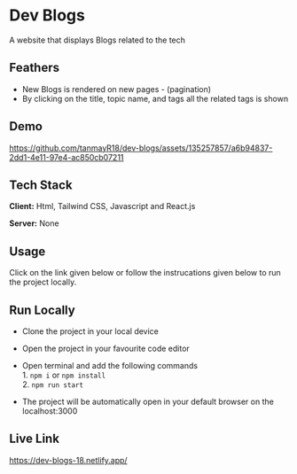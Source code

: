 
# Dev Blogs
A website that displays Blogs related to the tech



## Feathers

- New Blogs is rendered on new pages - (pagination)
- By clicking on the title, topic name, and tags all the related tags is shown


## Demo

https://github.com/tanmayR18/dev-blogs/assets/135257857/a6b94837-2dd1-4e11-97e4-ac850cb07211


## Tech Stack

**Client:** Html, Tailwind CSS, Javascript and React.js

**Server:** None

## Usage

Click on the link given below or follow the instrucations given below to run the project locally.




## Run Locally

- Clone the project in your local device
- Open the project in your favourite code editor
- Open terminal and add the following commands  
        1. `npm i` or `npm install`  
        2. `npm run start`  
        
- The project will be automatically open in your default browser on the localhost:3000
## Live Link

https://dev-blogs-18.netlify.app/
